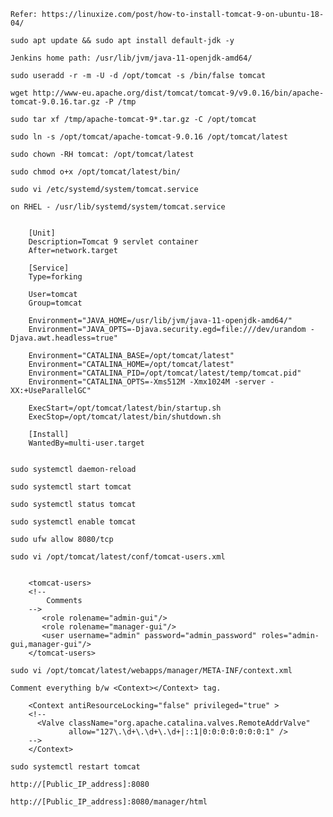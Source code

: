     Refer: https://linuxize.com/post/how-to-install-tomcat-9-on-ubuntu-18-04/

    sudo apt update && sudo apt install default-jdk -y

    Jenkins home path: /usr/lib/jvm/java-11-openjdk-amd64/

    sudo useradd -r -m -U -d /opt/tomcat -s /bin/false tomcat

    wget http://www-eu.apache.org/dist/tomcat/tomcat-9/v9.0.16/bin/apache-tomcat-9.0.16.tar.gz -P /tmp

    sudo tar xf /tmp/apache-tomcat-9*.tar.gz -C /opt/tomcat

    sudo ln -s /opt/tomcat/apache-tomcat-9.0.16 /opt/tomcat/latest

    sudo chown -RH tomcat: /opt/tomcat/latest

    sudo chmod o+x /opt/tomcat/latest/bin/

    sudo vi /etc/systemd/system/tomcat.service

    on RHEL - /usr/lib/systemd/system/tomcat.service


        [Unit]
        Description=Tomcat 9 servlet container
        After=network.target

        [Service]
        Type=forking

        User=tomcat
        Group=tomcat

        Environment="JAVA_HOME=/usr/lib/jvm/java-11-openjdk-amd64/"
        Environment="JAVA_OPTS=-Djava.security.egd=file:///dev/urandom -Djava.awt.headless=true"

        Environment="CATALINA_BASE=/opt/tomcat/latest"
        Environment="CATALINA_HOME=/opt/tomcat/latest"
        Environment="CATALINA_PID=/opt/tomcat/latest/temp/tomcat.pid"
        Environment="CATALINA_OPTS=-Xms512M -Xmx1024M -server -XX:+UseParallelGC"

        ExecStart=/opt/tomcat/latest/bin/startup.sh
        ExecStop=/opt/tomcat/latest/bin/shutdown.sh

        [Install]
        WantedBy=multi-user.target


    sudo systemctl daemon-reload

    sudo systemctl start tomcat

    sudo systemctl status tomcat

    sudo systemctl enable tomcat

    sudo ufw allow 8080/tcp

    sudo vi /opt/tomcat/latest/conf/tomcat-users.xml


        <tomcat-users>
        <!--
            Comments
        -->
           <role rolename="admin-gui"/>
           <role rolename="manager-gui"/>
           <user username="admin" password="admin_password" roles="admin-gui,manager-gui"/>
        </tomcat-users>

    sudo vi /opt/tomcat/latest/webapps/manager/META-INF/context.xml

    Comment everything b/w <Context></Context> tag.

        <Context antiResourceLocking="false" privileged="true" >
        <!--
          <Valve className="org.apache.catalina.valves.RemoteAddrValve"
                 allow="127\.\d+\.\d+\.\d+|::1|0:0:0:0:0:0:0:1" />
        -->
        </Context>

    sudo systemctl restart tomcat

    http://[Public_IP_address]:8080

    http://[Public_IP_address]:8080/manager/html

